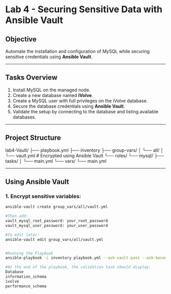 # Lab 4 - Securing Sensitive Data with Ansible Vault 

##  Objective
Automate the installation and configuration of MySQL while securing sensitive credentials using **Ansible Vault**.

---

##  Tasks Overview
1. Install MySQL on the managed node.
2. Create a new database named **iVolve**.
3. Create a MySQL user with full privileges on the iVolve database.
4. Secure the database credentials using **Ansible Vault**.
5. Validate the setup by connecting to the database and listing available databases.

---

## Project Structure
lab4-Vault/
├── playbook.yml
├── inventory
├── group-vars/
│ └── all/
│ └── vault.yml # Encrypted using Ansible Vault
└── roles/
└── mysql/
├── tasks/
│ └── main.yml
└── vars/
└── main.yml



---

## Using Ansible Vault

### 1. Encrypt sensitive variables:
```bash
ansible-vault create group_vars/all/vault.yml

#Then add:
vault_mysql_root_password: your_root_password
vault_mysql_user_password: your_user_password

#To edit later:
ansible-vault edit group_vars/all/vault.yml


#Running the Playbook
ansible-playbook -i inventory playbook.yml --ask-vault-pass --ask-become-pass

#At the end of the playbook, the validation task should display:
Database
information_schema
ivolve
performance_schema

